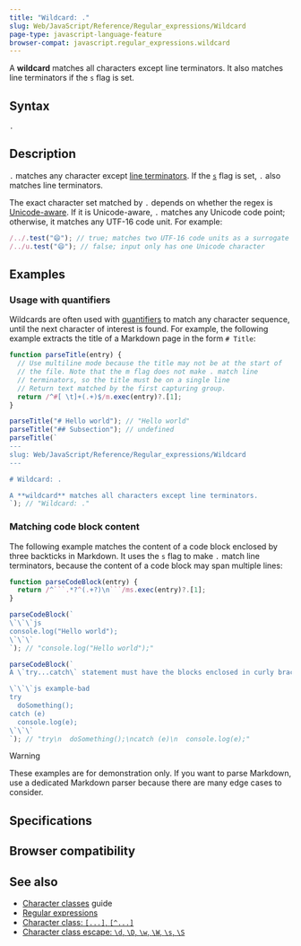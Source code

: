 ```yaml
---
title: "Wildcard: ."
slug: Web/JavaScript/Reference/Regular_expressions/Wildcard
page-type: javascript-language-feature
browser-compat: javascript.regular_expressions.wildcard
---
```




A **wildcard** matches all characters except line terminators. It also matches line terminators if the `s` flag is set.

## Syntax

```regex
.
```

## Description

`.` matches any character except [line terminators](/Web/JavaScript/Reference/Lexical_grammar#line_terminators). If the [`s`](/Web/JavaScript/Reference/Global_Objects/RegExp/dotAll) flag is set, `.` also matches line terminators.

The exact character set matched by `.` depends on whether the regex is [Unicode-aware](/Web/JavaScript/Reference/Global_Objects/RegExp/unicode#unicode-aware_mode). If it is Unicode-aware, `.` matches any Unicode code point; otherwise, it matches any UTF-16 code unit. For example:

```js
/../.test("😄"); // true; matches two UTF-16 code units as a surrogate pair
/../u.test("😄"); // false; input only has one Unicode character
```

## Examples

### Usage with quantifiers

Wildcards are often used with [quantifiers](/Web/JavaScript/Reference/Regular_expressions/Quantifier) to match any character sequence, until the next character of interest is found. For example, the following example extracts the title of a Markdown page in the form `# Title`:

```js
function parseTitle(entry) {
  // Use multiline mode because the title may not be at the start of
  // the file. Note that the m flag does not make . match line
  // terminators, so the title must be on a single line
  // Return text matched by the first capturing group.
  return /^#[ \t]+(.+)$/m.exec(entry)?.[1];
}

parseTitle("# Hello world"); // "Hello world"
parseTitle("## Subsection"); // undefined
parseTitle(`
---
slug: Web/JavaScript/Reference/Regular_expressions/Wildcard
---

# Wildcard: .

A **wildcard** matches all characters except line terminators.
`); // "Wildcard: ."
```

### Matching code block content

The following example matches the content of a code block enclosed by three backticks in Markdown. It uses the `s` flag to make `.` match line terminators, because the content of a code block may span multiple lines:

````js
function parseCodeBlock(entry) {
  return /^```.*?^(.+?)\n```/ms.exec(entry)?.[1];
}

parseCodeBlock(`
\`\`\`js
console.log("Hello world");
\`\`\`
`); // "console.log("Hello world");"

parseCodeBlock(`
A \`try...catch\` statement must have the blocks enclosed in curly braces.

\`\`\`js example-bad
try
  doSomething();
catch (e)
  console.log(e);
\`\`\`
`); // "try\n  doSomething();\ncatch (e)\n  console.log(e);"
````

> [!WARNING]
> These examples are for demonstration only. If you want to parse Markdown, use a dedicated Markdown parser because there are many edge cases to consider.

## Specifications



## Browser compatibility



## See also

- [Character classes](/Web/JavaScript/Guide/Regular_expressions/Character_classes) guide
- [Regular expressions](/Web/JavaScript/Reference/Regular_expressions)
- [Character class: `[...]`, `[^...]`](/Web/JavaScript/Reference/Regular_expressions/Character_class)
- [Character class escape: `\d`, `\D`, `\w`, `\W`, `\s`, `\S`](/Web/JavaScript/Reference/Regular_expressions/Character_class_escape)
